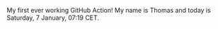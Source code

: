 My first ever working GitHub Action!
My name is Thomas and today is Saturday, 7 January, 07:19 CET. 
